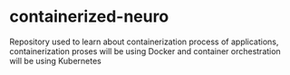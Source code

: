 # containerized-neuro
Repository used to learn about containerization process of applications, containerization proses will be using Docker and container orchestration will be using Kubernetes
